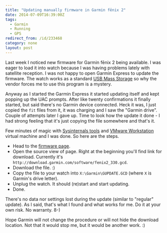 ```yaml
---
title: "Updating manually firmware in Garmin fēnix 2"
date: 2014-07-09T16:39:00Z
tags:
  - Garmin
  - Running
  - GPS
redirect_from: /id/233468
category: none
layout: post
---
```

Last week I noticed new firmware for Garmin fēnix 2 being available. I was eager to load it into watch because I was having problems lately with satellite reception. I was not happy to open Garmin Express to update the firmware. The watch works as a standard [USB Mass Storage][2] so why the vendor forces me to use this program is a mystery.

Anyway as I started the Garmin Express it started updating itself and kept popping up the UAC prompts. After like twenty confirmations it finally started, but said there's no Garmin device connected. Heck it was, I just copied the `fit` files from it, it was charging and I saw the "Garmin drive". Couple of attempts later I gave up. Time to look how the update it done - I had strong feeling that it's just copying the file somewhere and that's it.

<!-- excerpt -->

Few minutes of magic with [Sysinternals tools][3] and [VMware Workstation][4] virtual machine and I was done. So here are the steps.

* Head to the [firmware page][1].
* Open the source view of page. Right at the beginning you'll find link for download. Currently it's `http://download.garmin.com/software/fenix2_330.gcd`.
* Download the file. :)
* Copy the file to your watch into `X:\Garmin\GUPDATE.GCD` (where `X` is Garmin's drive letter).
* Unplug the watch. It should (re)start and start updating.
* Done.

There's no data nor settings lost during the update (similar to "regular" update). As I said, that's what I found and what works for me. Do it at your own risk. No warranty. 8-) 

Hope Garmin will not change the procedure or will not hide the download location. Not that it would stop me, but it would be another work. :) 

[1]: http://www8.garmin.com/support/download_details.jsp?id=6929
[2]: http://en.wikipedia.org/wiki/USB_mass_storage_device_class
[3]: http://technet.microsoft.com/en-us/sysinternals/bb545021.aspx
[4]: http://www.vmware.com/products/workstation/